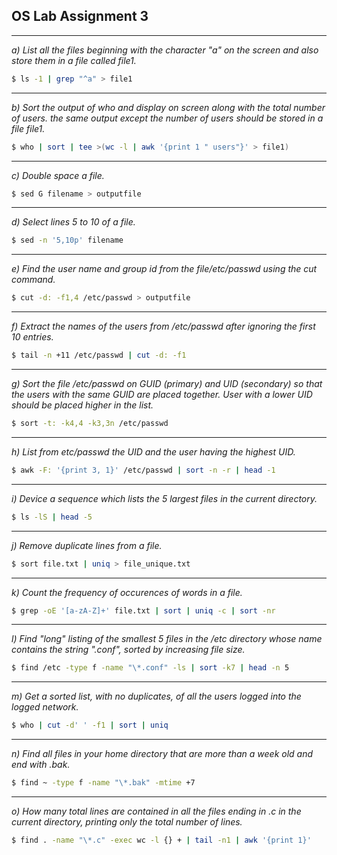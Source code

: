 ## OS Lab Assignment 3

---

_a) List all the files beginning with the character "a" on the screen and also store them in a file called file1._

```bash
$ ls -1 | grep "^a" > file1
```

---

_b) Sort the output of who and display on screen along with the total number of users. the same output except the number of users should be stored in a file file1._

```bash
$ who | sort | tee >(wc -l | awk '{print 1 " users"}' > file1)
```

---

_c) Double space a file._

```bash
$ sed G filename > outputfile
```

---

_d) Select lines 5 to 10 of a file._

```bash
$ sed -n '5,10p' filename
```

---

_e) Find the user name and group id from the file/etc/passwd using the cut command._

```bash
$ cut -d: -f1,4 /etc/passwd > outputfile
```

---

_f) Extract the names of the users from /etc/passwd after ignoring the first 10 entries._

```bash
$ tail -n +11 /etc/passwd | cut -d: -f1
```

---

_g) Sort the file /etc/passwd on GUID (primary) and UID (secondary) so that the users with the same GUID are placed together. User with a lower UID should be placed higher in the list._

```bash
$ sort -t: -k4,4 -k3,3n /etc/passwd
```

---

_h) List from etc/passwd the UID and the user having the highest UID._

```bash
$ awk -F: '{print 3, 1}' /etc/passwd | sort -n -r | head -1
```

---

_i) Device a sequence which lists the 5 largest files in the current directory._

```bash
$ ls -lS | head -5
```

---

_j) Remove duplicate lines from a file._

```bash
$ sort file.txt | uniq > file_unique.txt
```

---

_k) Count the frequency of occurences of words in a file._

```bash
$ grep -oE '[a-zA-Z]+' file.txt | sort | uniq -c | sort -nr
```

---

_l) Find "long" listing of the smallest 5 files in the /etc directory whose name contains the string ".conf", sorted by increasing file size._

```bash
$ find /etc -type f -name "\*.conf" -ls | sort -k7 | head -n 5
```

---

_m) Get a sorted list, with no duplicates, of all the users logged into the logged network._

```bash
$ who | cut -d' ' -f1 | sort | uniq
```

---

_n) Find all files in your home directory that are more than a week old and end with .bak._

```bash
$ find ~ -type f -name "\*.bak" -mtime +7
```

---

_o) How many total lines are contained in all the files ending in .c in the current directory, printing only the total number of lines._

```bash
$ find . -name "\*.c" -exec wc -l {} + | tail -n1 | awk '{print 1}'
```
